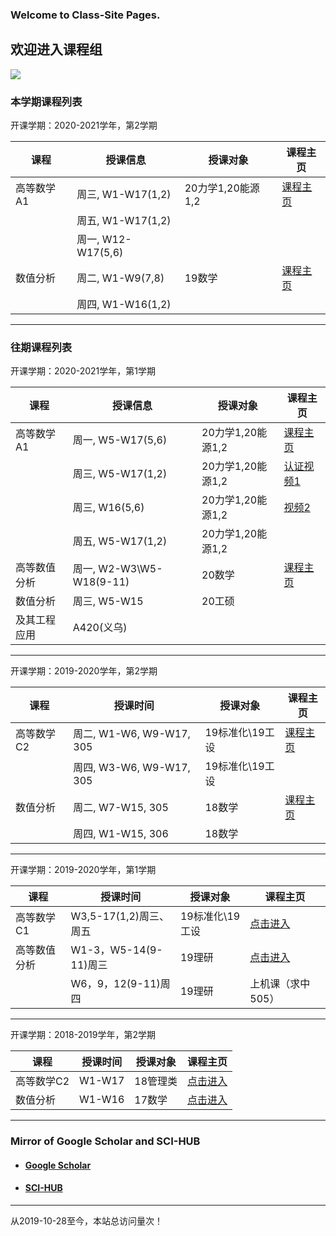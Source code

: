 <script async="" src="//busuanzi.ibruce.info/busuanzi/2.3/busuanzi.pure.mini.js"></script>

### Welcome to Class-Site Pages.

## 欢迎进入课程组

![](http://cdn.hzhangzhuo.cn/caiclass.png)

### 本学期课程列表

开课学期：2020-2021学年，第2学期

|课程 | 授课信息 | 授课对象 | 课程主页 | 
|-----------|------------|------------|------------|
|高等数学A1|周三, W1-W17(1,2)|20力学1,20能源1,2| [课程主页](https://www.icourse163.org/spoc/course/ZGJL-1460064166) |
||周五, W1-W17(1,2)|||
||周一, W12-W17(5,6)|| |
|数值分析|周二, W1-W9(7,8)|19数学|  [课程主页](https://mooc1.chaoxing.com/course/217030581.html)  |
||周四, W1-W16(1,2)||    |

---

### 往期课程列表

开课学期：2020-2021学年，第1学期

|课程 | 授课信息 | 授课对象 | 课程主页 | 
|-----------|------------|------------|------------|
|高等数学A1|周一, W5-W17(5,6)|20力学1,20能源1,2| [课程主页](https://www.icourse163.org/spoc/course/ZGJL-1460064166) |
||周三, W5-W17(1,2)|20力学1,20能源1,2|[认证视频1](https://streamja.com/VZRJQ)|
||周三, W16(5,6)|20力学1,20能源1,2|[视频2](http://cdn.hzhangzhuo.cn/stu_certification.mp4)  |
||周五, W5-W17(1,2)|20力学1,20能源1,2|  |
|高等数值分析|周一, W2-W3\W5-W18(9-11)|20数学|  [课程主页](https://mooc1.chaoxing.com/course/214851649.html)  |
|数值分析|周三, W5-W15|20工硕|    |
|及其工程应用|A420(义乌)||    |

---

开课学期：2019-2020学年，第2学期

|课程 | 授课时间 | 授课对象 | 课程主页 | 
|-----------| ------------|------------|------------|
|高等数学C2|周二, W1-W6, W9-W17, 305|19标准化\19工设| [课程主页](https://mooc1.chaoxing.com/course/208374647.html) |
||周四, W3-W6, W9-W17, 305|19标准化\19工设|  |
|数值分析|周二, W7-W15, 305|18数学|  [课程主页](https://mooc1.chaoxing.com/course/208375275.html)  |
| |周四, W1-W15, 306|18数学|    |

---

开课学期：2019-2020学年，第1学期

|课程 | 授课时间 | 授课对象 | 课程主页 |
|-----------| ------------|------------|------------|
|高等数学C1|W3,5-17(1,2)周三、周五|19标准化\19工设| [点击进入](https://mooc1-2.chaoxing.com/course/204566551.html)|
|高等数值分析|W1-3，W5-14(9-11)周三|19理研| [点击进入](https://mooc1-2.chaoxing.com/course/204566602.html)|
| |W6，9，12(9-11)周四|19理研| 上机课（求中505） |

---

开课学期：2018-2019学年，第2学期

|课程 | 授课时间 | 授课对象 | 课程主页 |
|-----------| ------------|------------|------------|
|高等数学C2|W1-W17|18管理类| [点击进入](https://mooc1-2.chaoxing.com/course/202428186.html)|
|数值分析|W1-W16|17数学| [点击进入](https://mooc1-2.chaoxing.com/course/203601471.html)|

---

### Mirror of Google Scholar and SCI-HUB

+ #### [Google Scholar](http://ac.scmor.com/)
+ #### [SCI-HUB](http://tool.yovisun.com/scihub/)

---

<span id="busuanzi_container_site_pv">从2019-10-28至今，本站总访问量<span id="busuanzi_value_site_pv"></span>次！</span>
